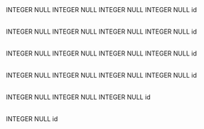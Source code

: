 <?xml version="1.0" encoding="utf-8" ?>
<!-- SQL XML created by WWW SQL Designer, http://code.google.com/p/wwwsqldesigner/ -->
<!-- Active URL: http://socrates.devbootcamp.com/sql -->
<sql>
<datatypes db="mysql">
  <group label="Numeric" color="rgb(238,238,170)">
    <type label="Integer" length="0" sql="INTEGER" re="INT" quote=""/>
    <type label="Decimal" length="1" sql="DECIMAL" re="DEC" quote=""/>
    <type label="Single precision" length="0" sql="FLOAT" quote=""/>
    <type label="Double precision" length="0" sql="DOUBLE" re="DOUBLE" quote=""/>
  </group>

  <group label="Character" color="rgb(255,200,200)">
    <type label="Char" length="1" sql="CHAR" quote="'"/>
    <type label="Varchar" length="1" sql="VARCHAR" quote="'"/>
    <type label="Text" length="0" sql="MEDIUMTEXT" re="TEXT" quote="'"/>
    <type label="Binary" length="1" sql="BINARY" quote="'"/>
    <type label="Varbinary" length="1" sql="VARBINARY" quote="'"/>
    <type label="BLOB" length="0" sql="BLOB" re="BLOB" quote="'"/>
  </group>

  <group label="Date &amp; Time" color="rgb(200,255,200)">
    <type label="Date" length="0" sql="DATE" quote="'"/>
    <type label="Time" length="0" sql="TIME" quote="'"/>
    <type label="Datetime" length="0" sql="DATETIME" quote="'"/>
    <type label="Year" length="0" sql="YEAR" quote=""/>
    <type label="Timestamp" length="0" sql="TIMESTAMP" quote="'"/>
  </group>

  <group label="Miscellaneous" color="rgb(200,200,255)">
    <type label="ENUM" length="1" sql="ENUM" quote=""/>
    <type label="SET" length="1" sql="SET" quote=""/>
    <type label="Bit" length="0" sql="bit" quote=""/>
  </group>
</datatypes><table x="538" y="274" name="User">
<row name="id" null="1" autoincrement="1">
<datatype>INTEGER</datatype>
<default>NULL</default></row>
<row name="email" null="1" autoincrement="0">
<datatype>INTEGER</datatype>
<default>NULL</default></row>
<row name="password" null="1" autoincrement="0">
<datatype>INTEGER</datatype>
<default>NULL</default></row>
<row name="username" null="1" autoincrement="0">
<datatype>INTEGER</datatype>
<default>NULL</default></row>
<key type="PRIMARY" name="">
<part>id</part>
</key>
</table>
<table x="747" y="163" name="Board">
<row name="id" null="1" autoincrement="1">
<datatype>INTEGER</datatype>
<default>NULL</default></row>
<row name="name" null="1" autoincrement="0">
<datatype>INTEGER</datatype>
<default>NULL</default></row>
<row name="descrption" null="1" autoincrement="0">
<datatype>INTEGER</datatype>
<default>NULL</default></row>
<row name="user_id" null="1" autoincrement="0">
<datatype>INTEGER</datatype>
<default>NULL</default><relation table="User" row="id" />
</row>
<key type="PRIMARY" name="">
<part>id</part>
</key>
</table>
<table x="749" y="321" name="Dart">
<row name="id" null="1" autoincrement="1">
<datatype>INTEGER</datatype>
<default>NULL</default></row>
<row name="image_url" null="1" autoincrement="0">
<datatype>INTEGER</datatype>
<default>NULL</default></row>
<row name="link_url" null="1" autoincrement="0">
<datatype>INTEGER</datatype>
<default>NULL</default></row>
<row name="user_id" null="1" autoincrement="0">
<datatype>INTEGER</datatype>
<default>NULL</default><relation table="User" row="id" />
</row>
<key type="PRIMARY" name="">
<part>id</part>
</key>
</table>
<table x="950" y="223" name="Dartboard">
<row name="id" null="1" autoincrement="1">
<datatype>INTEGER</datatype>
<default>NULL</default></row>
<row name="board_id" null="1" autoincrement="0">
<datatype>INTEGER</datatype>
<default>NULL</default><relation table="Board" row="id" />
</row>
<row name="dart_id" null="1" autoincrement="0">
<datatype>INTEGER</datatype>
<default>NULL</default><relation table="Dart" row="id" />
</row>
<row name="caption" null="1" autoincrement="0">
<datatype>INTEGER</datatype>
<default>NULL</default></row>
<key type="PRIMARY" name="">
<part>id</part>
</key>
</table>
<table x="175" y="753" name="Like">
<row name="id" null="1" autoincrement="1">
<datatype>INTEGER</datatype>
<default>NULL</default></row>
<row name="user_id" null="1" autoincrement="0">
<datatype>INTEGER</datatype>
<default>NULL</default></row>
<row name="dart_id" null="1" autoincrement="0">
<datatype>INTEGER</datatype>
<default>NULL</default></row>
<key type="PRIMARY" name="">
<part>id</part>
</key>
</table>
<table x="297" y="796" name="Comment">
<row name="id" null="1" autoincrement="1">
<datatype>INTEGER</datatype>
<default>NULL</default></row>
<key type="PRIMARY" name="">
<part>id</part>
</key>
</table>
</sql>
